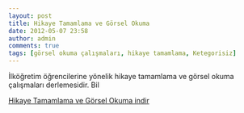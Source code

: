 ```yaml
---
layout: post
title: Hikaye Tamamlama ve Görsel Okuma
date: 2012-05-07 23:58
author: admin
comments: true
tags: [görsel okuma çalışmaları, hikaye tamamlama, Ketegorisiz]
---
```

İlköğretim öğrencilerine yönelik hikaye tamamlama ve görsel okuma çalışmaları derlemesidir. Bil

<a href="http://egitimvaktim.com/dosyalar/2012/05/hikaye-tamamlama-görsel-yorumlama.zip">Hikaye Tamamlama ve Görsel Okuma indir</a>

